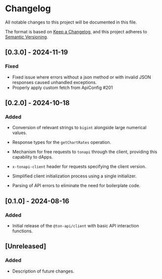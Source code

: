 # Changelog

All notable changes to this project will be documented in this file.

The format is based on [Keep a Changelog](https://keepachangelog.com/en/1.0.0/),
and this project adheres to [Semantic Versioning](https://semver.org/).

## [0.3.0] - 2024-11-19

### Fixed
- Fixed issue where errors without a json method or with invalid JSON responses caused unhandled exceptions.
- Properly apply custom fetch from ApiConfig #201

## [0.2.0] - 2024-10-18

### Added
- Conversion of relevant strings to `bigint` alongside large numerical values.
- Response types for the `getChartRates` operation.
- Mechanism for free requests to `tonapi` through the client, providing this capability to dApps.
- `x-tonapi-client` header for requests specifying the client version.

- Simplified client initialization process using a single initializer.
- Parsing of API errors to eliminate the need for boilerplate code.

## [0.1.0] - 2024-08-16

### Added
- Initial release of the `@ton-api/client` with basic API interaction functions.

## [Unreleased]

### Added
- Description of future changes.